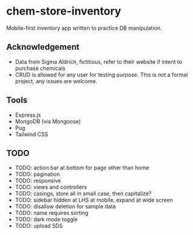 # chem-store-inventory

Mobile-first inventory app written to practice DB manipulation.

## Acknowledgement

- Data from Sigma Aldrich, fictitious, refer to their website if intent to
  purchase chemicals
- CRUD is allowed for any user for testing purpose. This is not a formal
  project, any issues are welcome.

## Tools

- Express.js
- MongoDB (via Mongoose)
- Pug
- Tailwind CSS

## TODO

- TODO: action bar at bottom for page other than home
- TODO: pagination
- TODO: responsive
- TODO: views and controllers
- TODO: casings, store all in small case, then capitalize?
- TODO: sidebar hidden at LHS at mobile, expand at wide screen
- TODO: disallow deletion for sample data
- TODO: name requires sorting
- TODO: dark mode toggle
- TODO: upload SDS
